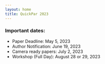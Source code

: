 ```yaml
---
layout: home
title: QuickPar 2023
---
```


### Important dates:

- Paper Deadline: May 5, 2023
- Author Notification: June 19, 2023
- Camera ready papers: July 2, 2023
- Workshop (Full Day): August 28 or 29, 2023
